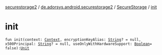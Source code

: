 [securestorage2](../../index.md) / [de.adorsys.android.securestorage2](../index.md) / [SecureStorage](index.md) / [init](./init.md)

# init

`fun init(context: `[`Context`](https://developer.android.com/reference/android/content/Context.html)`, encryptionKeyAlias: `[`String`](https://kotlinlang.org/api/latest/jvm/stdlib/kotlin/-string/index.html)`? = null, x500Principal: `[`String`](https://kotlinlang.org/api/latest/jvm/stdlib/kotlin/-string/index.html)`? = null, useOnlyWithHardwareSupport: `[`Boolean`](https://kotlinlang.org/api/latest/jvm/stdlib/kotlin/-boolean/index.html)` = false): `[`Unit`](https://kotlinlang.org/api/latest/jvm/stdlib/kotlin/-unit/index.html)